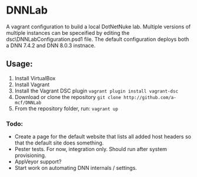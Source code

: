 # DNNLab
A vagrant configuration to build a local DotNetNuke lab. Multiple versions of multiple instances can be speceified 
by editing the dsc\DNNLabConfiguration.psd1 file. The default configuration deploys both a DNN 7.4.2 and DNN 8.0.3 instnace.

## Usage:
1. Install VirtualBox
2. Install Vagrant
3. Install the Vagrant DSC plugin
```vagrant plugin install vagrant-dsc```
4. Download or clone the repository
```git clone http://github.com/a-mcf/DNNLab```
5. From the repository folder, run:
```vagrant up```

### Todo:
- Create a page for the default website that lists all added host headers so that the default site does something.
- Pester tests. For now, integration only. Should run after system provisioning.
- AppVeyor support?
- Start work on automating DNN internals / settings.